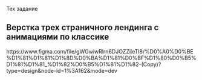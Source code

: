 Тех задание 
<h2>Верстка трех страничного лендинга с анимациями по классике</h2>
https://www.figma.com/file/gWGwiwRlrn6DJOZZileTI8/%D0%A0%D0%BE%D1%81%D1%81%D1%8D%D0%BA%D1%81%D0%BF%D1%80%D0%B5%D1%81%D1%81_%D1%82%D0%B5%D1%81%D1%82-(Copy)?type=design&node-id=1%3A162&mode=dev